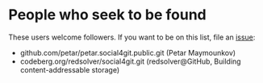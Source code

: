 # People who seek to be found

These users welcome followers. If you want to be on this list, file an [issue](https://github.com/social4git/social4git/issues/new?assignees=petar&labels=community&template=directory_listing.yml&title=I%27d+like+to+join+the+public+directory):

- github.com/petar/petar.social4git.public.git (Petar Maymounkov)
- codeberg.org/redsolver/social4git.git (redsolver@GitHub, Building content-addressable storage)
